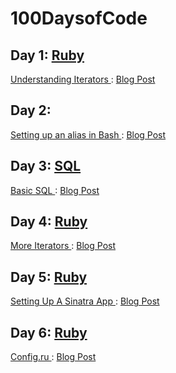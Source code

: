 # 100DaysofCode


<h2> Day 1: <a href="https://github.com/SincerelyBrittany/100DaysofCode/tree/master/ruby"> Ruby </a>  </h2>

<a href="https://github.com/SincerelyBrittany/100DaysofCode/blob/master/ruby/Day_1_Understanding_Iterators.rb"> Understanding Iterators </a> : <a href="https://dev.to/sincerelybrittany/understanding-iterators-2d0p"> Blog Post </a>


<h2> Day 2: <a href="https://github.com/SincerelyBrittany/100DaysofCode/tree/master/miscellaneous" miscellaneous </a> </h2>

<a href="https://github.com/SincerelyBrittany/100DaysofCode/blob/master/miscellaneous/Day_2_bash.txt"> Setting up an alias in Bash </a> : <a href="https://dev.to/sincerelybrittany/day-2-100daysofcode-i-updated-to-catalina-and-all-hell-broke-loose-2h7n"> Blog Post </a>

<h2> Day 3: <a href="https://github.com/SincerelyBrittany/100DaysofCode/tree/master/SQL"> SQL </a> </h2>

<a href="https://github.com/SincerelyBrittany/100DaysofCode/blob/master/SQL/Day_3_oh_no_sql.sql"> Basic SQL </a> : <a href="https://dev.to/sincerelybrittany/day-3-100daysofcode-oh-no-sql-2f1"> Blog Post </a>

<h2> Day 4: <a href="https://github.com/SincerelyBrittany/100DaysofCode/tree/master/ruby"> Ruby </a> </h2>

<a href="https://github.com/SincerelyBrittany/100DaysofCode/blob/master/ruby/Day_4_More_Iterators.rb"> More Iterators </a> : <a href="https://dev.to/sincerelybrittany/day-4-100daysofcode-more-iterators-51jp"> Blog Post </a>

<h2> Day 5: <a href="https://github.com/SincerelyBrittany/100DaysofCode/tree/master/ruby"> Ruby </a> </h2>

<a href="https://github.com/SincerelyBrittany/100DaysofCode/tree/master/ruby/Day_5_Setting_up_a_Sinatra_App"> Setting Up A Sinatra App </a> : <a href="https://dev.to/sincerelybrittany/day-5-100daysofcode-setting-up-a-sinatra-app-3nn9"> Blog Post </a>

<h2> Day 6: <a href="https://github.com/SincerelyBrittany/100DaysofCode/tree/master/ruby"> Ruby </a> </h2> 

<a href="https://github.com/SincerelyBrittany/100DaysofCode/blob/master/ruby/Day_5_Setting_up_a_Sinatra_App/config.ru"> Config.ru </a> : <a href="https://dev.to/sincerelybrittany/day-6-100daysofcode-sinatra-set-up-part-2-config-ru-h4b"> Blog Post </a>
